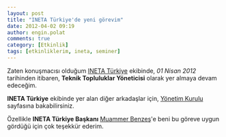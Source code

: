 ```yaml
---
layout: post
title: "INETA Türkiye'de yeni görevim"
date: 2012-04-02 09:19
author: engin.polat
comments: true
category: [Etkinlik]
tags: [etkinliklerim, ineta, seminer]
---
```

Zaten konuşmacısı olduğum <a href="http://inetatr.org/" title="INETA Türkiye" target="_blank" rel="noopener">INETA Türkiye</a> ekibinde, *01 Nisan 2012* tarihinden itibaren, **Teknik Topluluklar Yöneticisi** olarak yer almaya devam edeceğim.

**INETA Türkiye** ekibinde yer alan diğer arkadaşlar için, <a href="http://inetatr.org/yonetim-kurulu" title="INETA Türkiye - Yönetim Kurulu" target="_blank" rel="noopener">Yönetim Kurulu</a> sayfasına bakabilirsiniz.

Özellikle **INETA Türkiye Başkanı** <a href="http://www.muammerbenzes.com/" title="Muammer Benzeş" target="_blank" rel="noopener">Muammer Benzeş</a>'e beni bu göreve uygun gördüğü için çok teşekkür ederim.

